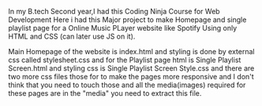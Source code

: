 In my B.tech Second year,I had this Coding Ninja Course for Web Development Here i had this Major project to make Homepage and single playlist page for a Online Music PLayer website like Spotify Using only HTML and CSS (can later use JS on it).

Main Homepage of the website is index.html and styling is done by external css called stylesheet.css and for the Playlist page html is Single Playlist Screen.html and styling css is Single Playlist Screen Style.css and there are two more css files those for to make the pages more responsive and I don't think that you need to touch those and all the media(images) required for these pages are in the "media" you need to extract this file.
